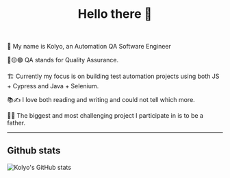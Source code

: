 <h1 align='center'> Hello there 👋</h1>
<br />

<p> 📛 My name is Kolyo, an Automation QA Software Engineer</p>
<p> 🔴🟡🟢 QA stands for Quality Assurance.
<p> 🏗️ Currently my focus is on building test automation projects using both JS + Cypress and Java + Selenium.</p>
<p> 📚✍️ I love both reading and writing and could not tell which more.</p>
<p> 👨‍👧 The biggest and most challenging project I participate in is to be a father. </p>
<hr>

## Github stats
![Kolyo's GitHub stats](https://github-readme-stats.vercel.app/api?username=KolyoKolev&theme=algolia&show_icons=true&include_all_commits=true&count_private=true)
